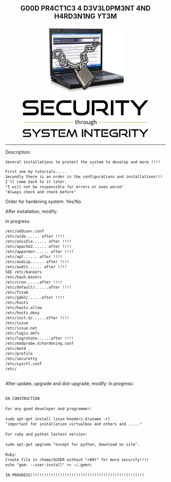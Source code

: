 <b><p align="center">G00D PR4CT1C3 4 D3V3L0PM3NT 4ND H4RD3N1NG $Y$T3M</p></b>
----------------------------------------

<p align="center">
  <img src="../files/hard.jpeg"/>
</p>

<p align="center">
  <img src="../files/security.png"/>
</p>

----------------------------------------

Description:

```
Several installations to protect the system to develop and more !!!!
```


```
First see my tutorials.....
Secondly there is an order in the configurations and installations!!!
I'll come back to it later.
"I will not be responsible for errors or even worse"
"Always check and check before"
```

Order for hardening system: Yes/No

After installation, modify:

In progress:

```
/etc/adduser.conf
/etc/aide...... after !!!!
/etc/ansible...... after !!!!
/etc/apache2...... after !!!!
/etc/apparmor...... after !!!!
/etc/apt...... after !!!!
/etc/audisp...... after !!!!
/etc/audit...... after !!!!
SEE /etc/banners
/etc/bash.bashrc
/etc/cron......after !!!!
/etc/default/......after !!!!
/etc/fstab
/etc/gdm3/......after !!!!
/etc/hosts
/etc/hosts.allow
/etc/hosts.deny
/etc/init.d/......after !!!!
/etc/issue
/etc/issue.net
/etc/login.defs
/etc/logrotate......after !!!!
/etc/modprobe.d/hardening.conf
/etc/motd
/etc/profile
/etc/securetty
/etc/sysctl.conf
/etc/


```
After update, upgrade and dist-upgrade, modify:
In progress:

```

EN CONSTRUCTION

For any good developer and programmer:

sudo apt-get install linux-headers-$(uname -r)
"important for installation virtualbox and others and ....."

For ruby and python lastest version:

sudo apt-get upgrade "except for python, download on site".

Ruby:
Create file in /home/$USER without "r00t" for more security!!!!
echo "gem: --user-install" >> ~/.gemrc

IN PROGRESS!!!!!!!!!!!!!!!!!!!!!!!!!!!!!!!!!!!!!!!!!!!!!!!!!!


```
